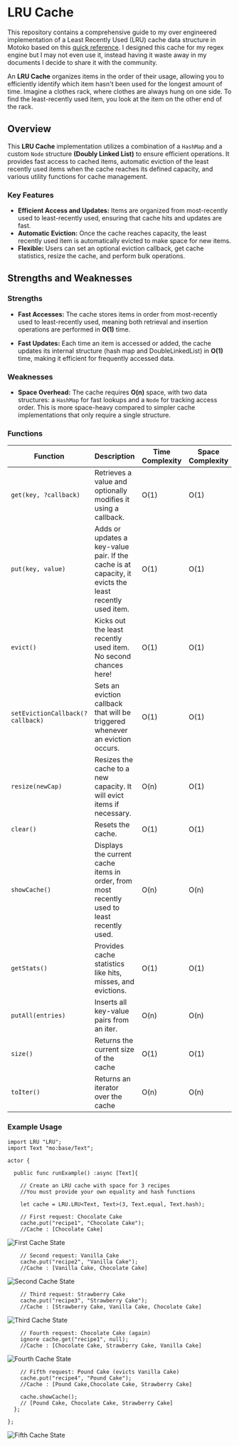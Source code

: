 # LRU Cache

This repository contains a comprehensive guide to my over engineered implementation of a Least Recently Used (LRU) cache data structure in Motoko based on this [quick reference](https://www.interviewcake.com/concept/java/lru-cache). I designed this cache for my regex engine but I may not even use it, instead having it waste away in my documents I decide to share it with the community.

An **LRU Cache** organizes items in the order of their usage, allowing you to efficiently identify which item hasn't been used for the longest amount of time. Imagine a clothes rack, where clothes are always hung on one side. To find the least-recently used item, you look at the item on the other end of the rack.

## Overview

This **LRU Cache** implementation utilizes a combination of a `HashMap` and a custom `Node` structure **(Doubly Linked List)** to ensure efficient operations. It provides fast access to cached items, automatic eviction of the least recently used items when the cache reaches its defined capacity, and various utility functions for cache management.

### Key Features

- **Efficient Access and Updates:** Items are organized from most-recently used to least-recently used, ensuring that cache hits and updates are fast.
- **Automatic Eviction:** Once the cache reaches capacity, the least recently used item is automatically evicted to make space for new items.
- **Flexible:** Users can set an optional eviction callback, get cache statistics, resize the cache, and perform bulk operations.

## Strengths and Weaknesses

### Strengths

- **Fast Accesses:** The cache stores items in order from most-recently used to least-recently used, meaning both retrieval and insertion operations are performed in **O(1)** time.
  
- **Fast Updates:** Each time an item is accessed or added, the cache updates its internal structure (hash map and DoubleLinkedList) in **O(1)** time, making it efficient for frequently accessed data.

### Weaknesses

- **Space Overhead:** The cache requires **O(n)** space, with two data structures: a `HashMap` for fast lookups and a `Node` for tracking access order. This is more space-heavy compared to simpler cache implementations that only require a single structure.

### Functions

| Function                      | Description                                                                                                                                                        | Time Complexity | Space Complexity | Return Type |
|-------------------------------|--------------------------------------------------------------------------------------------------------------------------------------------------------------------|-----------------|------------------|-------------|
| `get(key, ?callback)`| Retrieves a value and optionally modifies it using a callback.| O(1) | O(1) | `?V`|
| `put(key, value)`| Adds or updates a key-value pair. If the cache is at capacity, it evicts the least recently used item. | O(1) | O(1)| `()` |
| `evict()`| Kicks out the least recently used item. No second chances here! | O(1) | O(1) | `()`|
| `setEvictionCallback(?callback)`| Sets an eviction callback that will be triggered whenever an eviction occurs. | O(1) | O(1) | `()`|
| `resize(newCap)`| Resizes the cache to a new capacity. It will evict items if necessary.| O(n) | O(1) | `()`|
| `clear()`| Resets the cache. | O(1) | O(1) | `()`|
| `showCache()`| Displays the current cache items in order, from most recently used to least recently used. | O(n) | O(n) | `[V]`|
| `getStats()`| Provides cache statistics like hits, misses, and evictions.| O(1) | O(1)| `CacheStats`|
| `putAll(entries)`| Inserts all key-value pairs from an iter.| O(n) | O(n) | `()`|
| `size()`| Returns the current size of the cache| O(1) | O(1)| `Nat`|
| `toIter()`| Returns an iterator over the cache| O(n)| O(n)| `Iter<(K, V)>` |

### Example Usage


```motoko
import LRU "LRU";
import Text "mo:base/Text";

actor {

  public func runExample() :async [Text]{

    // Create an LRU cache with space for 3 recipes
    //You must provide your own equality and hash functions

    let cache = LRU.LRU<Text, Text>(3, Text.equal, Text.hash);

    // First request: Chocolate Cake
    cache.put("recipe1", "Chocolate Cake");
    //Cache : [Chocolate Cake]
```

![First Cache State](src/diagrams/1.png)

```motoko
    // Second request: Vanilla Cake
    cache.put("recipe2", "Vanilla Cake");
    //Cache : [Vanilla Cake, Chocolate Cake]
```

![Second Cache State](src/diagrams/2.png)

```motoko
    // Third request: Strawberry Cake
    cache.put("recipe3", "Strawberry Cake");
    //Cache : [Strawberry Cake, Vanilla Cake, Chocolate Cake]
```

![Third Cache State](src/diagrams/3.png)

```motoko
    // Fourth request: Chocolate Cake (again)
    ignore cache.get("recipe1", null);
    //Cache : [Chocolate Cake, Strawberry Cake, Vanilla Cake]
```

![Fourth Cache State](src/diagrams/4.png)

```motoko
    // Fifth request: Pound Cake (evicts Vanilla Cake)
    cache.put("recipe4", "Pound Cake");
    //Cache : [Pound Cake,Chocolate Cake, Strawberry Cake]
    
    cache.showCache();
    // [Pound Cake, Chocolate Cake, Strawberry Cake]
  };
  
};
```

![Fifth Cache State](src/diagrams/5.png)

